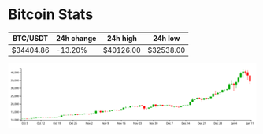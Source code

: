 # Bitcoin Stats

BTC/USDT|24h change|24h high|24h low|
|---|---|---|---|
|$34404.86|-13.20%|$40126.00|$32538.00|

<img src="./chart.svg">

